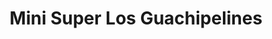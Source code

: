 ---
title: "Mini Super Los Guachipelines"
url: /guachipelin/mini-super-los-guachipelines/
shop: Lebensmittel
---